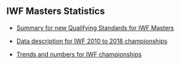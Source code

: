 ## IWF Masters Statistics

- [Summary for new Qualifying Standards for IWF Masters](https://huebner.github.io/quals_v3.html)


- [Data description for IWF 2010 to 2018 championships](https://huebner.github.io/quals.html)
- [Trends and numbers for IWF championships](https://huebner.github.io/qualspredict.html)

<br>
<br>
<br>




